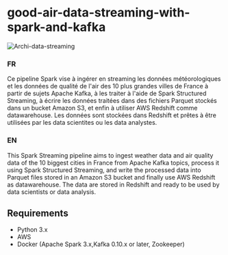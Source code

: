 # good-air-data-streaming-with-spark-and-kafka

![Archi-data-streaming](https://github.com/Oiver237/good-air-data-streaming-with-spark-and-kafka/assets/73575249/d7a753d5-8f2b-45c7-a84c-42646fa41c93)

### FR
Ce pipeline Spark vise à ingérer en streaming les données météorologiques et les données de qualité de l'air des 10 plus grandes villes de France à partir de sujets Apache Kafka, à les traiter à l'aide de Spark Structured Streaming, à écrire les données traitées dans des fichiers Parquet stockés dans un bucket Amazon S3, et enfin à utiliser AWS Redshift comme datawarehouse. Les données sont stockées dans Redshift et prêtes à être utilisées par les data scientites ou les data analystes.

### EN
This Spark Streaming pipeline aims to ingest weather data and air quality data of the 10 biggest cities in France from Apache Kafka topics, process it using Spark Structured Streaming, and write the processed data into Parquet files stored in an Amazon S3 bucket and finally use AWS Redshift as datawarehouse.
The data are stored in Redshift and ready to be used by data scientists or data analysis.


## Requirements
- Python 3.x
- AWS
- Docker (Apache Spark 3.x,Kafka 0.10.x or later, Zookeeper)
